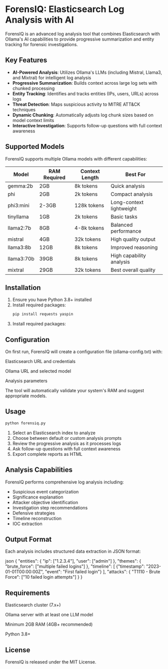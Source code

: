 # ForensIQ: Elasticsearch Log Analysis with AI

ForensIQ is an advanced log analysis tool that combines Elasticsearch with Ollama's AI capabilities to provide progressive summarization and entity tracking for forensic investigations.

## Key Features

- **AI-Powered Analysis**: Utilizes Ollama's LLMs (including Mistral, Llama3, and Mixtral) for intelligent log analysis
- **Progressive Summarization**: Builds context across large log sets with chunked processing
- **Entity Tracking**: Identifies and tracks entities (IPs, users, URLs) across logs
- **Threat Detection**: Maps suspicious activity to MITRE ATT&CK techniques
- **Dynamic Chunking**: Automatically adjusts log chunk sizes based on model context limits
- **Interactive Investigation**: Supports follow-up questions with full context awareness

## Supported Models

ForensIQ supports multiple Ollama models with different capabilities:

| Model        | RAM Required | Context Length | Best For                  |
|--------------|-------------|----------------|---------------------------|
| gemma:2b     | 2GB         | 8k tokens      | Quick analysis            |
| phi          | 2GB         | 2k tokens      | Compact analysis          |
| phi3:mini    | 2-3GB       | 128k tokens    | Long-context lightweight  |
| tinyllama    | 1GB         | 2k tokens      | Basic tasks               |
| llama2:7b    | 8GB         | 4-8k tokens    | Balanced performance      |
| mistral      | 4GB         | 32k tokens     | High quality output       |
| llama3:8b    | 12GB        | 8k tokens      | Improved reasoning        |
| llama3:70b   | 39GB        | 8k tokens      | High capability analysis  |
| mixtral      | 29GB        | 32k tokens     | Best overall quality      |

## Installation

1. Ensure you have Python 3.8+ installed
2. Install required packages:
   ```bash
   pip install requests yaspin
3. Install required packages:

## Configuration
On first run, ForensIQ will create a configuration file (ollama-config.txt) with:

Elasticsearch URL and credentials

Ollama URL and selected model

Analysis parameters

The tool will automatically validate your system's RAM and suggest appropriate models.

##  Usage
   ```bash
   python forensiq.py
```
1. Select an Elasticsearch index to analyze
2. Choose between default or custom analysis prompts
3. Review the progressive analysis as it processes logs
4. Ask follow-up questions with full context awareness
5. Export complete reports as HTML

## Analysis Capabilities
ForensIQ performs comprehensive log analysis including:

- Suspicious event categorization
- Significance explanation
- Attacker objective identification
- Investigation step recommendations
- Defensive strategies
- Timeline reconstruction
- IOC extraction

## Output Format
Each analysis includes structured data extraction in JSON format:

json
{
  "entities": {
    "ip": ["1.2.3.4"],
    "user": ["admin"]
  },
  "themes": {
    "brute_force": ["multiple failed logins"]
  },
  "timeline": [
    {"timestamp": "2023-01-01T00:00:00Z", "event": "First failed login"}
  ],
  "attacks": {
    "T1110 - Brute Force": ["10 failed login attempts"]
  }
}
## Requirements
Elasticsearch cluster (7.x+)

Ollama server with at least one LLM model

Minimum 2GB RAM (4GB+ recommended)

Python 3.8+

## License
ForensIQ is released under the MIT License.
